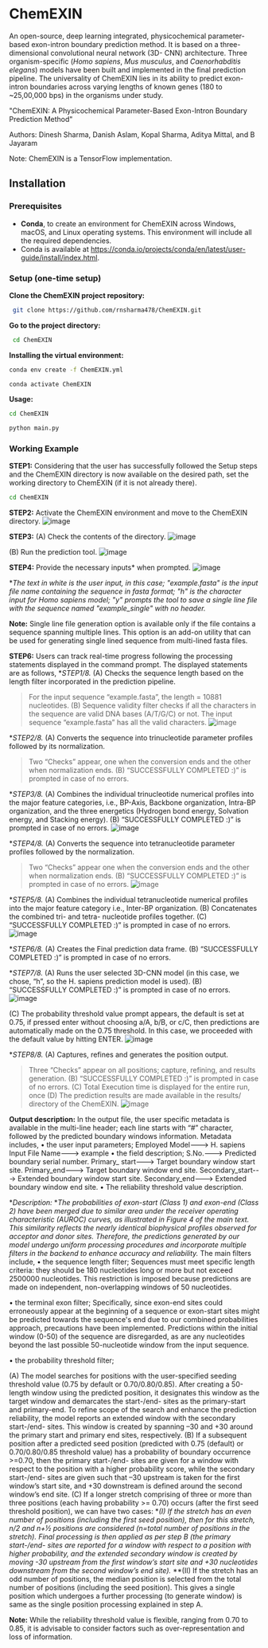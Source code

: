 # ChemEXIN

An open-source, deep learning integrated, physicochemical parameter-based exon-intron boundary prediction method. It is based on a three-dimensional convolutional neural network (3D- CNN) architecture. Three organism-specific (_Homo sapiens_, _Mus musculus_, and _Caenorhabditis elegans_) models have been built and implemented in the final prediction pipeline. The universality of ChemEXIN lies in its ability to predict exon-intron boundaries across varying lengths of known genes (180 to ~25,00,000 bps) in the organisms under study.

"ChemEXIN:  A Physicochemical Parameter-Based Exon-Intron Boundary Prediction Method"

Authors: Dinesh Sharma, Danish Aslam, Kopal Sharma, Aditya Mittal, and B Jayaram

Note: ChemEXIN is a TensorFlow implementation.

## Installation

### Prerequisites
- **Conda**,  to create an environment for ChemEXIN across Windows, macOS, and Linux operating systems. This environment will include all the required dependencies. 
- Conda is available at https://conda.io/projects/conda/en/latest/user-guide/install/index.html.

### Setup (one-time setup)
**Clone the ChemEXIN project repository:**
```bash
 git clone https://github.com/rnsharma478/ChemEXIN.git
 ```
**Go to the project directory:**
```bash
 cd ChemEXIN
```
**Installing the virtual environment:**
```bash
conda env create -f ChemEXIN.yml
```
```bash
conda activate ChemEXIN
```
**Usage:**
```bash
cd ChemEXIN
```
```bash
python main.py
```
### Working Example

**STEP1:**
Considering that the user has successfully followed the Setup steps and the ChemEXIN directory is now available on the desired path, set the working directory to ChemEXIN (if it is not already there).
```bash
cd ChemEXIN
```
**STEP2:**
Activate the ChemEXIN environment and move to the ChemEXIN directory.
![image](https://github.com/rnsharma478/ChemEXIN/assets/112755171/fe1062a8-f8b8-4533-9b36-077305b8954c)

**STEP3:**
(A)	Check the contents of the directory.
![image](https://github.com/rnsharma478/ChemEXIN/assets/112755171/5c2bc5b1-0c1d-4fcc-9321-31dff3ac565a)

(B)	Run the prediction tool.
![image](https://github.com/rnsharma478/ChemEXIN/assets/112755171/d7093220-5209-42c5-9f1e-9521537e3783)

**STEP4:**
Provide the necessary inputs* when prompted.
![image](https://github.com/rnsharma478/ChemEXIN/assets/112755171/61a8da11-9486-4a14-80c2-966f2fe447cb)

**The text in white is the user input, in this case; "example.fasta" is the input file name containing the sequence in fasta format; "h" is the character input for Homo sapiens model; "y" prompts the tool to save a single line file with the sequence named "example_single" with no header.*

**Note:** Single line file generation option is available only if the file contains a sequence spanning multiple lines. This option is an add-on utility that can be used for generating single lined sequence from multi-lined fasta files.

**STEP6:**
Users can track real-time progress following the processing statements displayed in the command prompt.
The displayed statements are as follows,
**STEP1/8.*
(A)	Checks the sequence length based on the length filter incorporated in the prediction pipeline.
> For the input sequence “example.fasta”, the length = 10881 nucleotides.
(B)	Sequence validity filter checks if all the characters in the sequence are valid DNA bases (A/T/G/C) or not.
> The input sequence “example.fasta” has all the valid characters.
![image](https://github.com/rnsharma478/ChemEXIN/assets/112755171/d18fee71-597e-49e8-ad14-6d0bb10e2863)

**STEP2/8.*
(A)	Converts the sequence into trinucleotide parameter profiles followed by its normalization.
> Two “Checks” appear, one when the conversion ends and the other when normalization ends.
(B)	 “SUCCESSFULLY COMPLETED :)” is prompted in case of no errors.

**STEP3/8.*
(A)	Combines the individual trinucleotide numerical profiles into the major feature categories, i.e., BP-Axis, Backbone organization, Intra-BP organization, and the three energetics (Hydrogen bond energy, Solvation energy, and Stacking energy).
(B)	“SUCCESSFULLY COMPLETED :)” is prompted in case of no errors.
 ![image](https://github.com/rnsharma478/ChemEXIN/assets/112755171/f42a6698-e6b3-4a28-9723-b4066a9661f6)

**STEP4/8.*
(A)	Converts the sequence into tetranucleotide parameter profiles followed by the normalization.
> Two “Checks” appear one when the conversion ends and the other when normalization ends.
(B)	“SUCCESSFULLY COMPLETED :)” is prompted in case of no errors.
![image](https://github.com/rnsharma478/ChemEXIN/assets/112755171/34ee0c4d-2a59-4d33-8687-2355fb52a8e4)

**STEP5/8.*
(A)	Combines the individual tetranucleotide numerical profiles into the major feature category i.e., Inter-BP organization.
(B)	Concatenates the combined tri- and tetra- nucleotide profiles together.
(C)	“SUCCESSFULLY COMPLETED :)” is prompted in case of no errors.
![image](https://github.com/rnsharma478/ChemEXIN/assets/112755171/fc76ffdc-b4e4-483c-b111-8c16585a9fcf)

**STEP6/8.*
(A)	Creates the Final prediction data frame.
(B)	“SUCCESSFULLY COMPLETED :)” is prompted in case of no errors.

**STEP7/8.*
(A)	Runs the user selected 3D-CNN model (in this case, we chose, “h”, so the H. sapiens prediction model is used).
(B)	“SUCCESSFULLY COMPLETED :)” is prompted in case of no errors.
![image](https://github.com/rnsharma478/ChemEXIN/assets/112755171/2f62a0d1-e61d-4bda-9dd2-8c0eea13d9ad)

(C)	The probability threshold value prompt appears, the default is set at 0.75, if pressed enter without choosing a/A, b/B, or c/C, then predictions are automatically made on the 0.75 threshold. In this case, we proceeded with the default value by hitting ENTER.
![image](https://github.com/rnsharma478/ChemEXIN/assets/112755171/fb2b0cec-282a-451c-92d9-0ea41857153e)

**STEP8/8.*
(A)	Captures, refines and generates the position output.
> Three “Checks” appear on all positions; capture, refining, and results generation.
(B)	“SUCCESSFULLY COMPLETED :)” is prompted in case of no errors.
(C)	Total Execution time is displayed for the entire run, once
(D)	The prediction results are made available in the results/ directory of the ChemEXIN.
![image](https://github.com/rnsharma478/ChemEXIN/assets/112755171/aa8e2c13-1ba2-446d-becc-367c7b5a1586)

**Output description:**
In the output file, the user specific metadata is available in the multi-line header; each line starts with “#” character, followed by the predicted boundary windows information.
Metadata includes,
•	the user input parameters;
Employed Model---> H. sapiens
Input File Name---> example
•	the field description;
S.No.---> Predicted boundary serial number.
Primary_ start---> Target boundary window start site.
Primary_end---> Target boundary window end site.
Secondary_start---> Extended boundary window start site.
Secondary_end---> Extended boundary window end site.
•	The reliability threshold value description.

**Description:*
**The probabilities of exon-start (Class 1) and exon-end (Class 2) have been merged due to similar area under the receiver operating characteristic (AUROC) curves, as illustrated in Figure 4 of the main text. This similarity reflects the nearly identical biophysical profiles observed for acceptor and donor sites. Therefore, the predictions generated by our model undergo uniform processing procedures and incorporate multiple filters in the backend to enhance accuracy and reliability.*
The main filters include,
•	the sequence length filter;
Sequences must meet specific length criteria: they should be 180 nucleotides long or more but not exceed 2500000 nucleotides. This restriction is imposed because predictions are made on independent, non-overlapping windows of 50 nucleotides.

•	the terminal exon filter;
Specifically, since exon-end sites could erroneously appear at the beginning of a sequence or exon-start sites might be predicted towards the sequence's end due to our combined probabilities approach, precautions have been implemented. Predictions within the initial window (0-50) of the sequence are disregarded, as are any nucleotides beyond the last possible 50-nucleotide window from the input sequence.

•	the probability threshold filter;

(A)	The model searches for positions with the user-specified seeding threshold value (0.75 by default or 0.70/0.80/0.85). After creating a 50-length window using the predicted position, it designates this window as the target window and demarcates the start-/end- sites as the primary-start and primary-end. To refine scope of the search and enhance the prediction reliability, the model reports an extended window with the secondary start-/end- sites. This window is created by spanning –30 and +30 around the primary start and primary end sites, respectively.
(B)	If a subsequent position after a predicted seed position (predicted with 0.75 (default) or 0.70/0.80/0.85 threshold value) has a probability of boundary occurrence >=0.70, then the primary start-/end- sites are given for a window with respect to the position with a higher probability score, while the secondary start-/end- sites are given such that –30 upstream is taken for the first window’s start site, and +30 downstream is defined around the second window’s end site.
(C)	If a longer stretch comprising of three or more than three positions (each having probability >= 0.70) occurs (after the first seed threshold position), we can have two cases: 
**(I) If the stretch has an even number of positions (including the first seed position), then for this stretch, n/2 and n+½ positions are considered (n=total number of positions in the stretch). 	Final processing is then applied as per step B (the primary start-/end- sites are reported for a window with respect to a position with higher probability, and the extended secondary window is created by moving -30 upstream from the first window’s start site and +30 nucleotides downstream from the second window’s end site).*
**(II) If the stretch has an odd number of positions, the median position is selected from the total number of positions (including the seed position). This gives a single position which undergoes a further processing (to generate window) is same as the single position processing explained in step A.

**Note:** While the reliability threshold value is flexible, ranging from 0.70 to 0.85, it is advisable to consider factors such as over-representation and loss of information.

